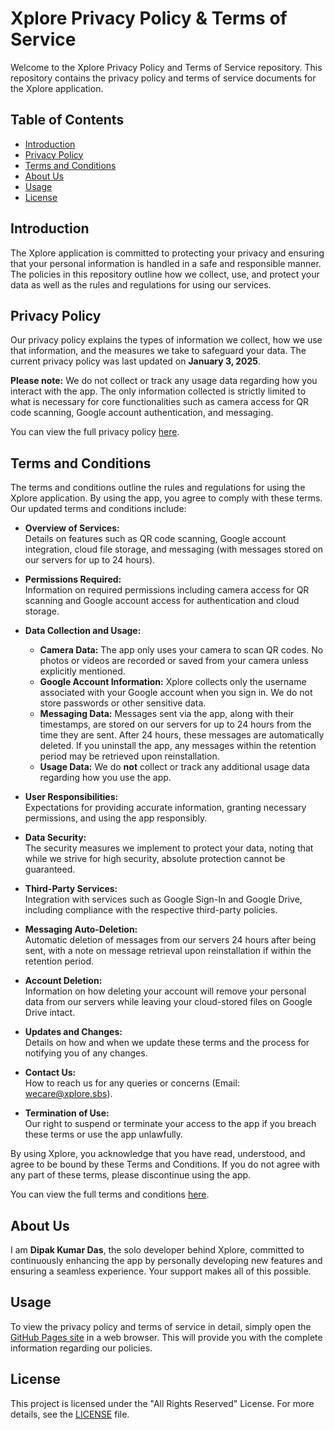 # Xplore Privacy Policy & Terms of Service

Welcome to the Xplore Privacy Policy and Terms of Service repository. This repository contains the privacy policy and terms of service documents for the Xplore application.

## Table of Contents

- [Introduction](#introduction)
- [Privacy Policy](#privacy-policy)
- [Terms and Conditions](#terms-and-conditions)
- [About Us](#about-us)
- [Usage](#usage)
- [License](#license)

## Introduction

The Xplore application is committed to protecting your privacy and ensuring that your personal information is handled in a safe and responsible manner. The policies in this repository outline how we collect, use, and protect your data as well as the rules and regulations for using our services.

## Privacy Policy

Our privacy policy explains the types of information we collect, how we use that information, and the measures we take to safeguard your data. The current privacy policy was last updated on **January 3, 2025**.

**Please note:** We do not collect or track any usage data regarding how you interact with the app. The only information collected is strictly limited to what is necessary for core functionalities such as camera access for QR code scanning, Google account authentication, and messaging.

You can view the full privacy policy [here](index.html).

## Terms and Conditions

The terms and conditions outline the rules and regulations for using the Xplore application. By using the app, you agree to comply with these terms. Our updated terms and conditions include:

- **Overview of Services:**  
  Details on features such as QR code scanning, Google account integration, cloud file storage, and messaging (with messages stored on our servers for up to 24 hours).

- **Permissions Required:**  
  Information on required permissions including camera access for QR scanning and Google account access for authentication and cloud storage.

- **Data Collection and Usage:**  
  - **Camera Data:** The app only uses your camera to scan QR codes. No photos or videos are recorded or saved from your camera unless explicitly mentioned.
  - **Google Account Information:** Xplore collects only the username associated with your Google account when you sign in. We do not store passwords or other sensitive data.
  - **Messaging Data:** Messages sent via the app, along with their timestamps, are stored on our servers for up to 24 hours from the time they are sent. After 24 hours, these messages are automatically deleted. If you uninstall the app, any messages within the retention period may be retrieved upon reinstallation.
  - **Usage Data:** We do **not** collect or track any additional usage data regarding how you use the app.

- **User Responsibilities:**  
  Expectations for providing accurate information, granting necessary permissions, and using the app responsibly.

- **Data Security:**  
  The security measures we implement to protect your data, noting that while we strive for high security, absolute protection cannot be guaranteed.

- **Third-Party Services:**  
  Integration with services such as Google Sign-In and Google Drive, including compliance with the respective third-party policies.

- **Messaging Auto-Deletion:**  
  Automatic deletion of messages from our servers 24 hours after being sent, with a note on message retrieval upon reinstallation if within the retention period.

- **Account Deletion:**  
  Information on how deleting your account will remove your personal data from our servers while leaving your cloud-stored files on Google Drive intact.

- **Updates and Changes:**  
  Details on how and when we update these terms and the process for notifying you of any changes.

- **Contact Us:**  
  How to reach us for any queries or concerns (Email: [wecare@xplore.sbs](mailto:wecare@xplore.sbs)).

- **Termination of Use:**  
  Our right to suspend or terminate your access to the app if you breach these terms or use the app unlawfully.

By using Xplore, you acknowledge that you have read, understood, and agree to be bound by these Terms and Conditions. If you do not agree with any part of these terms, please discontinue using the app.

You can view the full terms and conditions [here](index.html).

## About Us

I am **Dipak Kumar Das**, the solo developer behind Xplore, committed to continuously enhancing the app by personally developing new features and ensuring a seamless experience. Your support makes all of this possible.

## Usage

To view the privacy policy and terms of service in detail, simply open the [GitHub Pages site](https://xploresite.github.io/web/) in a web browser. This will provide you with the complete information regarding our policies.

## License

This project is licensed under the "All Rights Reserved" License. For more details, see the [LICENSE](./LICENSE) file.
